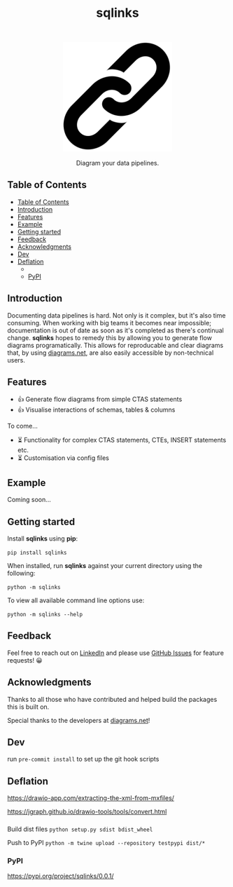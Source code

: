 <h1 align="center">sqlinks</h1> <br>
<p align="center">
  <a href="">
    <img alt="sqlinks" title="sqlinks" src="images/link-logo.png" width="250">
  </a>
</p>

<p align="center">
  Diagram your data pipelines.
</p>

## Table of Contents

- [Table of Contents](#table-of-contents)
- [Introduction](#introduction)
- [Features](#features)
- [Example](#example)
- [Getting started](#getting-started)
- [Feedback](#feedback)
- [Acknowledgments](#acknowledgments)
- [Dev](#dev)
- [Deflation](#deflation)
  - [](#)
  - [PyPI](#pypi)

## Introduction

Documenting data pipelines is hard. Not only is it complex, but it's also time consuming. When working with big teams it becomes near impossible; documentation is out of date as soon as it's completed as there's continual change. **sqlinks** hopes to remedy this by allowing you to generate flow diagrams programatically. This allows for reproducable and clear diagrams that, by using [diagrams.net](diagrams.net), are also easily accessible by non-technical users.


## Features

- 👍 Generate flow diagrams from simple CTAS statements
- 👍 Visualise interactions of schemas, tables & columns

To come...
- ⏳ Functionality for complex CTAS statements, CTEs, INSERT statements etc.
- ⏳ Customisation via config files


## Example

Coming soon...

## Getting started

Install **sqlinks** using **pip**:

```pip install sqlinks```


When installed, run **sqlinks** against your current directory using the following:

```python -m sqlinks```

To view all available command line options use:

```python -m sqlinks --help```


## Feedback

Feel free to reach out on [LinkedIn](https://www.linkedin.com/in/dominic-herriott/) and please use [GitHub Issues](https://github.com/domherriott/sqlinks/issues) for feature requests! :grinning:

## Acknowledgments

Thanks to all those who have contributed and helped build the packages this is built on.

Special thanks to the developers at [diagrams.net](diagrams.net)!

## Dev
run `pre-commit install` to set up the git hook scripts


## Deflation
https://drawio-app.com/extracting-the-xml-from-mxfiles/

https://jgraph.github.io/drawio-tools/tools/convert.html

###

Build dist files
`python setup.py sdist bdist_wheel`

Push to PyPI
`python -m twine upload --repository testpypi dist/*`


### PyPI
https://pypi.org/project/sqlinks/0.0.1/
